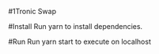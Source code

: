#1Tronic Swap

#Install
Run yarn to install dependencies.

#Run
Run yarn start to execute on localhost
